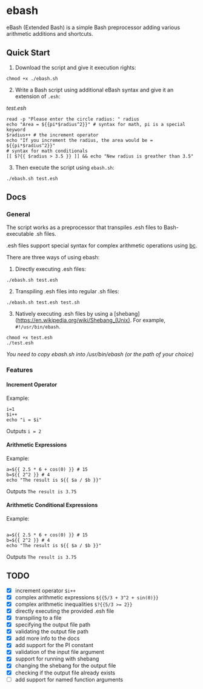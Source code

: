 # ebash

eBash (Extended Bash) is a simple Bash preprocessor adding various arithmetic additions and shortcuts.

## Quick Start

1. Download the script and give it execution rights: 
```
chmod +x ./ebash.sh
```

2. Write a Bash script using additional eBash syntax and give it an extension of `.esh`: 

_test.esh_
```
read -p "Please enter the circle radius: " radius 
echo "Area = ${{pi*$radius^2}}" # syntax for math, pi is a special keyword
$radius++ # the increment operator
echo "If you increment the radius, the area would be = ${{pi*$radius^2}}"
# syntax for math conditionals 
[[ $?{{ $radius > 3.5 }} ]] && echo "New radius is greather than 3.5" 
``` 

3. Then execute the script using `ebash.sh`: 
```
./ebash.sh test.esh
```

## Docs

### General 

The script works as a preprocessor that transpiles .esh files to Bash-executable .sh files. 

.esh files support special syntax for complex arithmetic operations using [bc](https://www.gnu.org/software/bc/manual/html_mono/bc.html). 

There are three ways of using ebash: 
1. Directly executing .esh files: 
```
./ebash.sh test.esh 
```
2. Transpiling .esh files into regular .sh files: 
```
./ebash.sh test.esh test.sh 
```
3. Natively executing .esh files by using a [shebang](https://en.wikipedia.org/wiki/Shebang_(Unix). For example, `#!/usr/bin/ebash`. 
```
chmod +x test.esh 
./test.esh 
```
_You need to copy ebash.sh into /usr/bin/ebash (or the path of your choice)_

### Features 

#### Increment Operator 
Example: 

```
i=1
$i++
echo "i = $i" 
```

Outputs `i = 2`

#### Arithmetic Expressions 

Example:

```
a=${{ 2.5 * 6 + cos(0) }} # 15 
b=${{ 2^2 }} # 4 
echo "The result is ${{ $a / $b }}" 
```

Outputs `The result is 3.75`


#### Arithmetic Conditional Expressions 

Example:

```

a=${{ 2.5 * 6 + cos(0) }} # 15 
b=${{ 2^2 }} # 4 
echo "The result is ${{ $a / $b }}" 
```

Outputs `The result is 3.75`

## TODO

- [x] increment operator `$i++`
- [x] complex arithmetic expressions `${{5/3 + 3^2 + sin(0)}}`
- [x] complex arithmetic inequalities `$?{{5/3 >= 2}}`
- [x] directly executing the provided .esh file 
- [x] transpiling to a file 
- [x] specifying the output file path 
- [x] validating the output file path
- [x] add more info to the docs 
- [x] add support for the PI constant
- [x] validation of the input file argument 
- [x] support for running with shebang 
- [x] changing the shebang for the output file
- [x] checking if the output file already exists
- [ ] add support for named function arguments 
